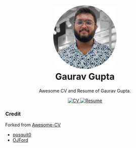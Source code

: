 <h1 align="center">
    <img alt="GG" src="https://github.com/airwarriorg91/Awesome-CV/raw/master/gaurav-circle.jpg" width="200px" height="200px" />
  <br />
  Gaurav Gupta
</h1>

<p align="center">
  Awesome CV and Resume of Gaurav Gupta.
</p>

<p align="center">
  <a href="cv.pdf">
    <img src="https://img.shields.io/badge/Curriculum%20Vitae-C7EAE4" alt="CV" width="150" height="50">
  </a>
  <a href="resume.pdf">
    <img src="https://img.shields.io/badge/Resume-EF2D5E" alt="Resume" width="150" height="50">
  </a>
</p>



### Credit
Forked from [Awesome-CV](https://github.com/posquit0/Awesome-CV)
- [posquit0](https://github.com/posquit0)
- [OJFord](https://github.com/OJFord)

